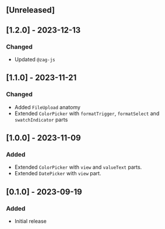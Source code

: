 ## [Unreleased]

## [1.2.0] - 2023-12-13

### Changed

- Updated `@zag-js`

## [1.1.0] - 2023-11-21

### Changed

- Added `FileUpload` anatomy
- Extended `ColorPicker` with `formatTrigger`, `formatSelect` and `swatchIndicator` parts

## [1.0.0] - 2023-11-09

### Added

- Extended `ColorPicker` with `view` and `valueText` parts.
- Extended `DatePicker` with `view` part.

## [0.1.0] - 2023-09-19

### Added

- Initial release

